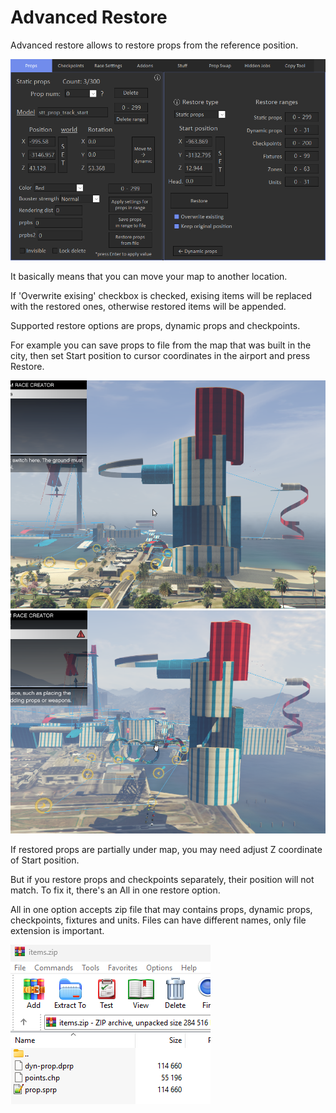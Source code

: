 # Advanced Restore

Advanced restore allows to restore props from the reference position.

![Img1](../../assets/images/props/img04.png)

It basically means that you can move your map to another location.

If 'Overwrite exising' checkbox is checked, exising items will be replaced with the restored ones, otherwise restored items will be appended.

Supported restore options are props, dynamic props and checkpoints.

For example you can save props to file from the map that was built in the city, then set Start position to cursor coordinates in the airport and press Restore. 

![Img2](../../assets/images/props/img05.png)
![Img3](../../assets/images/props/img06.png)

If restored props are partially under map, you may need adjust Z coordinate of Start position.

But if you restore props and checkpoints separately, their position will not match. To fix it, there's an All in one restore option.

All in one option accepts zip file that may contains props, dynamic props, checkpoints, fixtures and units. Files can have different names, only file extension is important.

![Img4](../../assets/images/props/img07.png)